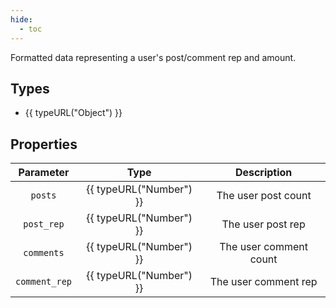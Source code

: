 ```yaml
---
hide:
  - toc
---
```


Formatted data representing a user's post/comment rep and amount.

## Types

- {{ typeURL("Object") }}

## Properties

| Parameter       | Type                                                      | Description                  |
|:---------------:|:---------------------------------------------------------:|:----------------------------:|
| `posts`         | {{ typeURL("Number") }}                                   | The user post count          |
| `post_rep`      | {{ typeURL("Number") }}                                   | The user post rep            |
| `comments`      | {{ typeURL("Number") }}                                   | The user comment count       |
| `comment_rep`   | {{ typeURL("Number") }}                                   | The user comment rep         |